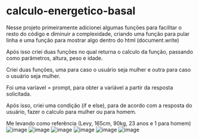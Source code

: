 # calculo-energetico-basal
Nesse projeto primeiramente adicionei algumas funções para facilitar o resto do código e diminuir a complexidade, criando uma função para pular linha e uma função para mostrar algo dentro do html (document.write)

Após isso criei duas funções no qual returna o calculo da função, passando como parâmetros, altura, peso e idade.

Criei duas funções, uma para caso o usuário seja mulher e outra para caso o usuário seja mulher.

Foi uma variavel = prompt, para obter a variável a partir da resposta solicitada.

Após isso, criei uma condição (if e else), para de acordo com a resposta do usuário, fazer o calculo para mulher ou para homem.

Me levando como referência (Levy, 165cm, 90kg, 23 anos e 1 para homem)
![image](https://user-images.githubusercontent.com/125529065/232651934-e07bf320-19b6-4d64-b38b-3731c3c3c4af.png)
![image](https://user-images.githubusercontent.com/125529065/232651997-118a0d64-9cc5-4e3f-b0e7-24937f6fb950.png)
![image](https://user-images.githubusercontent.com/125529065/232652048-131b0fb8-f5f6-4561-8260-e72742bdb6f5.png)
![image](https://user-images.githubusercontent.com/125529065/232652102-6f16e13d-5ec8-4358-af75-6a9760f71c39.png)
![image](https://user-images.githubusercontent.com/125529065/232652191-d7ccfc31-644f-4022-92a3-564bce7272fd.png)
![image](https://user-images.githubusercontent.com/125529065/232652225-5fdaf3ad-c111-449e-8c8c-507b26dee449.png)



